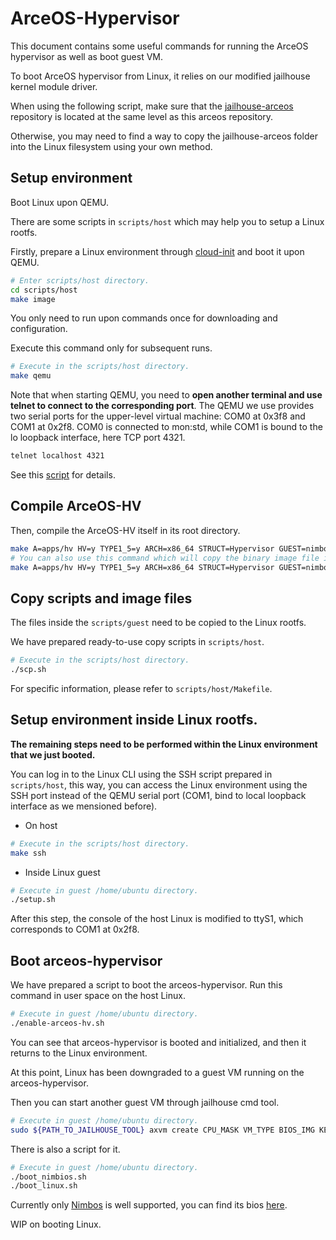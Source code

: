 # ArceOS-Hypervisor

This document contains some useful commands for running the ArceOS hypervisor as well as boot guest VM.

To boot ArceOS hypervisor from Linux, it relies on our modified jailhouse kernel module driver. 

When using the following script, make sure that the [jailhouse-arceos](https://github.com/arceos-hypervisor/jailhouse-arceos) repository is located at the same level as this arceos repository.

Otherwise, you may need to find a way to copy the jailhouse-arceos folder into the Linux filesystem using your own method.

## Setup environment 

Boot Linux upon QEMU.

There are some scripts in `scripts/host` which may help you to setup a Linux rootfs.

Firstly, prepare a Linux environment through [cloud-init](https://cloud-init.io/) and boot it upon QEMU.

```bash
# Enter scripts/host directory. 
cd scripts/host
make image
```
You only need to run upon commands once for downloading and configuration.

Execute this command only for subsequent runs.
```bash
# Execute in the scripts/host directory. 
make qemu
```

Note that when starting QEMU, you need to **open another terminal and use telnet to connect to the corresponding port**. The QEMU we use provides two serial ports for the upper-level virtual machine: COM0 at 0x3f8 and COM1 at 0x2f8. COM0 is connected to mon:std, while COM1 is bound to the lo loopback interface, here TCP port 4321.

```bash
telnet localhost 4321
```

See this [script](scripts/host/Makefile) for details.

## Compile ArceOS-HV

Then, compile the ArceOS-HV itself in its root directory.

```bash
make A=apps/hv HV=y TYPE1_5=y ARCH=x86_64 STRUCT=Hypervisor GUEST=nimbos LOG=debug SMP=2 build
# You can also use this command which will copy the binary image file into Linux rootfs automatically.
make A=apps/hv HV=y TYPE1_5=y ARCH=x86_64 STRUCT=Hypervisor GUEST=nimbos LOG=debug SMP=2 scp_linux
```

## Copy scripts and image files

The files inside the `scripts/guest` need to be copied to the Linux rootfs.

We have prepared ready-to-use copy scripts in `scripts/host`. 

```bash
# Execute in the scripts/host directory. 
./scp.sh
```
For specific information, please refer to `scripts/host/Makefile`.

## Setup environment inside Linux rootfs.

**The remaining steps need to be performed within the Linux environment that we just booted.**

You can log in to the Linux CLI using the SSH script prepared in `scripts/host`, this way, you can access the Linux environment using the SSH port instead of the QEMU serial port (COM1, bind to local loopback interface as we mensioned before).

* On host

```bash
# Execute in the scripts/host directory. 
make ssh
```

* Inside Linux guest

```bash
# Execute in guest /home/ubuntu directory.
./setup.sh
```

After this step, the console of the host Linux is modified to ttyS1, which corresponds to COM1 at 0x2f8.

## Boot arceos-hypervisor


We have prepared a script to boot the arceos-hypervisor. Run this command in user space on the host Linux.

```bash
# Execute in guest /home/ubuntu directory.
./enable-arceos-hv.sh
```

You can see that arceos-hypervisor is booted and initialized, and then it returns to the Linux environment. 

At this point, Linux has been downgraded to a guest VM running on the arceos-hypervisor.

Then you can start another guest VM through jailhouse cmd tool.

```bash
# Execute in guest /home/ubuntu directory.
sudo ${PATH_TO_JAILHOUSE_TOOL} axvm create CPU_MASK VM_TYPE BIOS_IMG KERNEL_IMG RAMDISK_IMG
```

There is also a script for it.

```bash
# Execute in guest /home/ubuntu directory.
./boot_nimbios.sh
./boot_linux.sh
```

Currently only [Nimbos](https://github.com/equation314/nimbos) is well supported, you can find its bios [here](apps/hv/guest/nimbos/bios).

WIP on booting Linux.